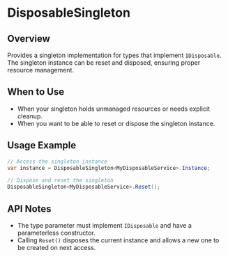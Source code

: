 # DisposableSingleton

## Overview
Provides a singleton implementation for types that implement `IDisposable`. The singleton instance can be reset and disposed, ensuring proper resource management.

## When to Use
- When your singleton holds unmanaged resources or needs explicit cleanup.
- When you want to be able to reset or dispose the singleton instance.

## Usage Example
```csharp
// Access the singleton instance
var instance = DisposableSingleton<MyDisposableService>.Instance;

// Dispose and reset the singleton
DisposableSingleton<MyDisposableService>.Reset();
```

## API Notes
- The type parameter must implement `IDisposable` and have a parameterless constructor.
- Calling `Reset()` disposes the current instance and allows a new one to be created on next access. 